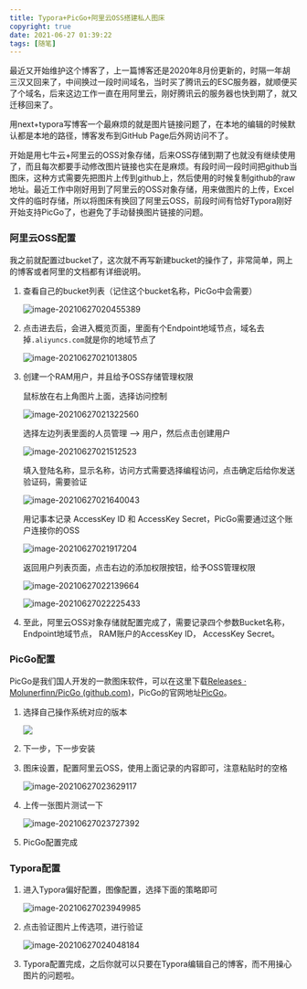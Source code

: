 ```yaml
---
title: Typora+PicGo+阿里云OSS搭建私人图床
copyright: true
date: 2021-06-27 01:39:22
tags: [随笔]
---
```


最近又开始维护这个博客了，上一篇博客还是2020年8月份更新的，时隔一年胡三汉又回来了，中间换过一段时间域名，当时买了腾讯云的ESC服务器，就顺便买了个域名，后来这边工作一直在用阿里云，刚好腾讯云的服务器也快到期了，就又迁移回来了。

<!--more-->

用next+typora写博客一个最麻烦的就是图片链接问题了，在本地的编辑的时候默认都是本地的路径，博客发布到GitHub Page后外网访问不了。

开始是用七牛云+阿里云的OSS对象存储，后来OSS存储到期了也就没有继续使用了，而且每次都要手动修改图片链接也实在是麻烦。有段时间一段时间把github当图床，这种方式需要先把图片上传到github上，然后使用的时候复制github的raw地址。最近工作中刚好用到了阿里云的OSS对象存储，用来做图片的上传，Excel文件的临时存储，所以将图床有换回了阿里云OSS，前段时间有恰好Typora刚好开始支持PicGo了，也避免了手动替换图片链接的问题。  



### 阿里云OSS配置

我之前就配置过bucket了，这次就不再写新建bucket的操作了，非常简单，网上的博客或者阿里的文档都有详细说明。

1. 查看自己的bucket列表（记住这个bucket名称，PicGo中会需要）

   ![image-20210627020455389](https://dengwq.oss-cn-hangzhou.aliyuncs.com/img/20210627020502.png)

2. 点击进去后，会进入概览页面，里面有个Endpoint地域节点，域名去掉`.aliyuncs.com`就是你的地域节点了

   ![image-20210627021013805](https://dengwq.oss-cn-hangzhou.aliyuncs.com/img/20210627021013.png)

3. 创建一个RAM用户，并且给予OSS存储管理权限

   鼠标放在右上角图片上面，选择访问控制

   ![image-20210627021322560](https://dengwq.oss-cn-hangzhou.aliyuncs.com/img/20210627021322.png)

   选择左边列表里面的人员管理 --> 用户，然后点击创建用户

   ![image-20210627021512523](https://dengwq.oss-cn-hangzhou.aliyuncs.com/img/20210627021512.png)

   填入登陆名称，显示名称，访问方式需要选择编程访问，点击确定后给你发送验证码，需要验证

   ![image-20210627021640043](https://dengwq.oss-cn-hangzhou.aliyuncs.com/img/20210627021640.png)

   用记事本记录 AccessKey ID 和  AccessKey Secret，PicGo需要通过这个账户连接你的OSS

   ![image-20210627021917204](https://dengwq.oss-cn-hangzhou.aliyuncs.com/img/20210627021917.png)

   返回用户列表页面，点击右边的添加权限按钮，给予OSS管理权限

   ![image-20210627022139664](https://dengwq.oss-cn-hangzhou.aliyuncs.com/img/20210627022139.png)

   ![image-20210627022225433](https://dengwq.oss-cn-hangzhou.aliyuncs.com/img/20210627022225.png)

4. 至此，阿里云OSS对象存储就配置完成了，需要记录四个参数Bucket名称，Endpoint地域节点， RAM账户的AccessKey ID， AccessKey Secret。



### PicGo配置

PicGo是我们国人开发的一款图床软件，可以在这里下载[Releases · Molunerfinn/PicGo (github.com)](https://github.com/Molunerfinn/PicGo/releases)，PicGo的官网地址[PicGo](https://picgo.github.io/PicGo-Doc/zh/guide/)。

1. 选择自己操作系统对应的版本

   ![](https://dengwq.oss-cn-hangzhou.aliyuncs.com/img/20210627023531.png)

2. 下一步，下一步安装

3. 图床设置，配置阿里云OSS，使用上面记录的内容即可，注意粘贴时的空格

   ![image-20210627023629117](https://dengwq.oss-cn-hangzhou.aliyuncs.com/img/20210627023629.png)

4. 上传一张图片测试一下

   ![image-20210627023727392](https://dengwq.oss-cn-hangzhou.aliyuncs.com/img/20210627023727.png)

5. PicGo配置完成



### Typora配置

1. 进入Typora偏好配置，图像配置，选择下面的策略即可

   ![image-20210627023949985](https://dengwq.oss-cn-hangzhou.aliyuncs.com/img/20210627023950.png)

2. 点击验证图片上传选项，进行验证

   ![image-20210627024048184](https://dengwq.oss-cn-hangzhou.aliyuncs.com/img/20210627024048.png)

3. Typora配置完成，之后你就可以只要在Typora编辑自己的博客，而不用操心图片的问题啦。

